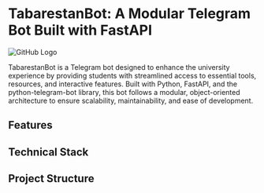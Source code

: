 # TabarestanBot: A Modular Telegram Bot Built with FastAPI
![GitHub Logo]()

TabarestanBot is a Telegram bot designed to enhance the university experience by providing students with streamlined access to essential tools, resources, and interactive features. Built with Python, FastAPI, and the python-telegram-bot library, this bot follows a modular, object-oriented architecture to ensure scalability, maintainability, and ease of development.

## Features

## Technical Stack

## Project Structure